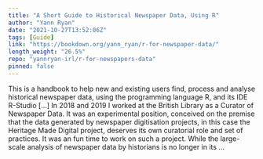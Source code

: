 ```yaml
---
title: "A Short Guide to Historical Newspaper Data, Using R"
author: "Yann Ryan"
date: "2021-10-27T13:52:06Z"
tags: [Guide]
link: "https://bookdown.org/yann_ryan/r-for-newspaper-data/"
length_weight: "26.5%"
repo: "yannryan-irl/r-for-newspapers-data"
pinned: false
---
```


This is a handbook to help new and existing users find, process and analyse historical newspaper data, using the programming language R, and its IDE R-Studio [...] In 2018 and 2019 I worked at the British Library as a Curator of Newspaper Data. It was an experimental position, conceived on the premise that the data generated by newspaper digitisation projects, in this case the Heritage Made Digital project, deserves its own curatorial role and set of practices. It was an fun time to work on such a project. While the large-scale analysis of newspaper data by historians is no longer in its ...

